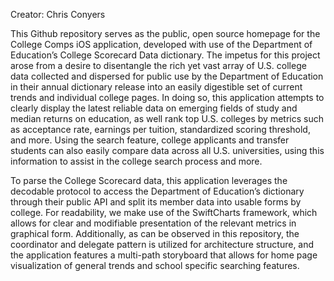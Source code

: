 Creator: Chris Conyers

This Github repository serves as the public, open source homepage for the College Comps iOS application, developed with use of the Department of Education’s College Scorecard Data dictionary. The impetus for this project arose from a desire to disentangle the rich yet vast array of U.S. college data collected and dispersed for public use by the Department of Education in their annual dictionary release into an easily digestible set of current trends and individual college pages. In doing so, this application attempts to clearly display the latest reliable data on emerging fields of study and median returns on education, as well rank top U.S. colleges by metrics such as acceptance rate, earnings per tuition, standardized scoring threshold, and more. Using the search feature, college applicants and transfer students can also easily compare data across all U.S. universities, using this information to assist in the college search process and more. 

To parse the College Scorecard data, this application leverages the decodable protocol to access the Department of Education’s dictionary through their public API and split its member data into usable forms by college. For readability, we make use of the SwiftCharts framework, which allows for clear and modifiable presentation of the relevant metrics in graphical form. Additionally, as can be observed in this repository, the coordinator and delegate pattern is utilized for architecture structure, and the application features a multi-path storyboard that allows for home page visualization of general trends and school specific searching features. 


